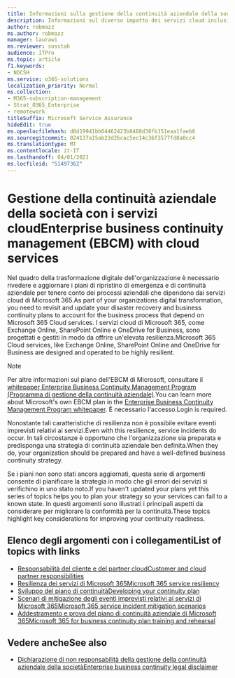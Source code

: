 ```yaml
---
title: Informazioni sulla gestione della continuità aziendale della società con i servizi cloud
description: Informazioni sul diverso impatto dei servizi cloud inclusi nell'offerta IT sulla pianificazione e l'implementazione della continuità aziendale.
author: robmazz
ms.author: robmazz
manager: laurawi
ms.reviewer: sosstah
audience: ITPro
ms.topic: article
f1.keywords:
- NOCSH
ms.service: o365-solutions
localization_priority: Normal
ms.collection:
- M365-subscription-management
- Strat_O365_Enterprise
- remotework
titleSuffix: Microsoft Service Assurance
hideEdit: true
ms.openlocfilehash: d0d19941bb64462423b8488d38fb151eaa1faeb8
ms.sourcegitcommit: 024137a15ab23d26cac5ec14c36f3577fd8a0cc4
ms.translationtype: MT
ms.contentlocale: it-IT
ms.lasthandoff: 04/01/2021
ms.locfileid: "51497362"
---
```

# <a name="enterprise-business-continuity-management-ebcm-with-cloud-services"></a><span data-ttu-id="5284d-103">Gestione della continuità aziendale della società con i servizi cloud</span><span class="sxs-lookup"><span data-stu-id="5284d-103">Enterprise business continuity management (EBCM) with cloud services</span></span>

<span data-ttu-id="5284d-104">Nel quadro della trasformazione digitale dell'organizzazione è necessario rivedere e aggiornare i piani di ripristino di emergenza e di continuità aziendale per tenere conto dei processi aziendali che dipendono dai servizi cloud di Microsoft 365.</span><span class="sxs-lookup"><span data-stu-id="5284d-104">As part of your organizations digital transformation, you need to revisit and update your disaster recovery and business continuity plans to account for the business process that depend on Microsoft 365 Cloud services.</span></span> <span data-ttu-id="5284d-105">I servizi cloud di Microsoft 365, come Exchange Online, SharePoint Online e OneDrive for Business, sono progettati e gestiti in modo da offrire un'elevata resilienza.</span><span class="sxs-lookup"><span data-stu-id="5284d-105">Microsoft 365 Cloud services, like Exchange Online, SharePoint Online and OneDrive for Business are designed and operated to be highly resilient.</span></span>

> [!NOTE]
> <span data-ttu-id="5284d-106">Per altre informazioni sul piano dell'EBCM di Microsoft, consultare il [whitepaper Enterprise Business Continuity Management Program (Programma di gestione della continuità aziendale)](https://go.microsoft.com/fwlink/?linkid=2121521).</span><span class="sxs-lookup"><span data-stu-id="5284d-106">You can learn more about Microsoft's own EBCM plan in the [Enterprise Business Continuity Management Program whitepaper](https://go.microsoft.com/fwlink/?linkid=2121521).</span></span> <span data-ttu-id="5284d-107">È necessario l'accesso.</span><span class="sxs-lookup"><span data-stu-id="5284d-107">Login is required.</span></span>

<span data-ttu-id="5284d-108">Nonostante tali caratteristiche di resilienza non è possibile evitare eventi imprevisti relativi ai servizi.</span><span class="sxs-lookup"><span data-stu-id="5284d-108">Even with this resilience, service incidents do occur.</span></span> <span data-ttu-id="5284d-109">In tali circostanze è opportuno che l'organizzazione sia preparata e predisponga una strategia di continuità aziendale ben definita.</span><span class="sxs-lookup"><span data-stu-id="5284d-109">When they do, your organization should be prepared and have a well-defined business continuity strategy.</span></span>

<span data-ttu-id="5284d-110">Se i piani non sono stati ancora aggiornati, questa serie di argomenti consente di pianificare la strategia in modo che gli errori dei servizi si verifichino in uno stato noto.</span><span class="sxs-lookup"><span data-stu-id="5284d-110">If you haven't updated your plans yet this series of topics helps you to plan your strategy so your services can fail to a known state.</span></span> <span data-ttu-id="5284d-111">In questi argomenti sono illustrati i principali aspetti da considerare per migliorare la conformità per la continuità.</span><span class="sxs-lookup"><span data-stu-id="5284d-111">These topics highlight key considerations for improving your continuity readiness.</span></span>

## <a name="list-of-topics-with-links"></a><span data-ttu-id="5284d-112">Elenco degli argomenti con i collegamenti</span><span class="sxs-lookup"><span data-stu-id="5284d-112">List of topics with links</span></span>

- [<span data-ttu-id="5284d-113">Responsabilità del cliente e del partner cloud</span><span class="sxs-lookup"><span data-stu-id="5284d-113">Customer and cloud partner responsibilities</span></span>](assurance-customer-and-cloud-partner-ebcm-responsibilities.md)
- [<span data-ttu-id="5284d-114">Resilienza dei servizi di Microsoft 365</span><span class="sxs-lookup"><span data-stu-id="5284d-114">Microsoft 365 service resiliency</span></span>](assurance-m365-service-resiliency.md)
- [<span data-ttu-id="5284d-115">Sviluppo del piano di continuità</span><span class="sxs-lookup"><span data-stu-id="5284d-115">Developing your continuity plan</span></span>](assurance-developing-your-ebcm-plan.md)
- [<span data-ttu-id="5284d-116">Scenari di mitigazione degli eventi imprevisti relativi ai servizi di Microsoft 365</span><span class="sxs-lookup"><span data-stu-id="5284d-116">Microsoft 365 service incident mitigation scenarios</span></span>](assurance-microsoft-365-mitigations.md)
- [<span data-ttu-id="5284d-117">Addestramento e prova del piano di continuità aziendale di Microsoft 365</span><span class="sxs-lookup"><span data-stu-id="5284d-117">Microsoft 365 for business continuity plan training and rehearsal</span></span>](assurance-ebcm-plan-rehearsal-and-user-training.md)

## <a name="see-also"></a><span data-ttu-id="5284d-118">Vedere anche</span><span class="sxs-lookup"><span data-stu-id="5284d-118">See also</span></span>

- [<span data-ttu-id="5284d-119">Dichiarazione di non responsabilità della gestione della continuità aziendale della società</span><span class="sxs-lookup"><span data-stu-id="5284d-119">Enterprise business continuity legal disclaimer</span></span>](assurance-ebcm-legal-disclaimer.md)
